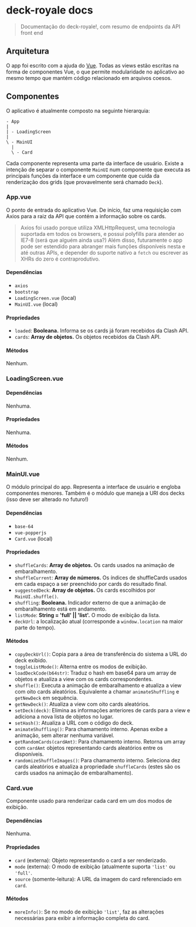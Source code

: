 # deck-royale docs

> Documentação do deck-royale!, com resumo de endpoints da API front end

## Arquitetura

O app foi escrito com a ajuda do [Vue](https://vuejs.org). Todas as views estão escritas na forma de componentes Vue, o que permite modularidade no aplicativo ao mesmo tempo que mantém código relacionado em arquivos coesos.

## Componentes

O aplicativo é atualmente composto na seguinte hierarquia:

    - App
    |
    | - LoadingScreen
    |
    \ - MainUI
      |
      \ - Card

Cada componente representa uma parte da interface de usuário. Existe a intenção de separar o componente `MainUI` num componente que executa as principais funções da interface e um componente que cuida da renderização dos grids (que provavelmente será chamado `Deck`).

### App.vue

O ponto de entrada do aplicativo Vue. De início, faz uma requisição com Axios para a raiz da API que contém a informação sobre os cards.

> Axios foi usado porque utiliza XMLHttpRequest, uma tecnologia suportada em todos os browsers, e possui polyfills para atender ao IE7-8 (será que alguém ainda usa?)
> Além disso, futuramente o app pode ser estendido para abranger mais funções disponíveis nesta e até outras APIs, e depender do suporte nativo a `fetch` ou escrever as XHRs do zero é contraprodutivo.

#### Dependências

- `axios`
- `bootstrap`
- `LoadingScreen.vue` (local)
- `MainUI.vue` (local)

#### Propriedades

- `loaded`: **Booleana.** Informa se os cards já foram recebidos da Clash API.
- `cards`: **Array de objetos.** Os objetos recebidos da Clash API.

#### Métodos
Nenhum.

### LoadingScreen.vue

#### Dependências
Nenhuma.

#### Propriedades
Nenhuma.

#### Métodos
Nenhum.

### MainUI.vue
O módulo principal do app. Representa a interface de usuário e engloba componentes menores. Também é o módulo que maneja a URI dos decks (isso deve ser alterado no futuro!)

#### Dependências

- `base-64`
- `vue-popperjs`
- `Card.vue` (local)

#### Propriedades

- `shuffleCards`: **Array de objetos.** Os cards usados na animação de embaralhamento.
- `shuffleCurrent`: **Array de números.** Os índices de shuffleCards usados em cada espaço a ser preenchido por cards do resultado final.
- `suggestedDeck`: **Array de objetos.** Os cards escolhidos por `MainUI.shuffle()`.
- `shuffling`: **Booleana.** Indicador externo de que a animação de embaralhamento está em andamento.
- `listMode`: **String = 'full' || 'list'.** O modo de exibição da lista.
- `deckUrl`: a localização atual (corresponde a `window.location` na maior parte do tempo).

#### Métodos

- `copyDeckUrl()`: Copia para a área de transferência do sistema a URL do deck exibido.
- `toggleListMode()`: Alterna entre os modos de exibição.
- `loadDeckCode(b64str)`: Traduz o hash em base64 para um array de objetos e atualiza a view com os cards correspondentes.
- `shuffle()`: Executa a animação de embaralhamento e atualiza a view com oito cards aleatórios. Equivalente a chamar `animateShuffling` e `getNewDeck` em sequência.
- `getNewDeck()`: Atualiza a view com oito cards aleatórios.
- `setDeck(deck)`: Elimina as informações anteriores de cards para a view e adiciona a nova lista de objetos no lugar.
- `setHash()`: Atualiza a URL com o código do deck.
- `animateShuffling()`: Para chamamento interno. Apenas exibe a animação, sem alterar nenhuma variável.
- `getRandomCards(cardAmt)`: Para chamamento interno. Retorna um array com `cardAmt` objetos representando cards aleatórios entre os disponíveis.
- `randomizeShuffleImages()`: Para chamamento interno. Seleciona dez cards aleatórios e atualiza a propriedade `shuffleCards` (estes são os cards usados na animação de embaralhamento).

### Card.vue
Componente usado para renderizar cada card em um dos modos de exibição.

#### Dependências
Nenhuma.

#### Propriedades
- `card` (externa): Objeto representando o card a ser renderizado.
- `mode` (externa): O modo de exibição (atualmente suporta `'list'` ou `'full'`.
- `source` (somente-leitura): A URL da imagem do card referenciado em `card`.

#### Métodos
- `moreInfo()`: Se no modo de exibição `'list'`, faz as alterações necessárias para exibir a informação completa do card.
